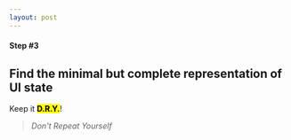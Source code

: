 ```yaml
---
layout: post
---
```

#### Step #3
## Find the minimal but complete representation of UI state

Keep it <mark><b>D.R.Y.</b></mark>!

> *Don't Repeat Yourself*